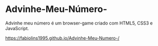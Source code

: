 # Advinhe-Meu-Número-
Advinhe meu número é um browser-game criado com HTML5, CSS3 e JavaScript.

https://fabiolins1995.github.io/Advinhe-Meu-Numero-/
